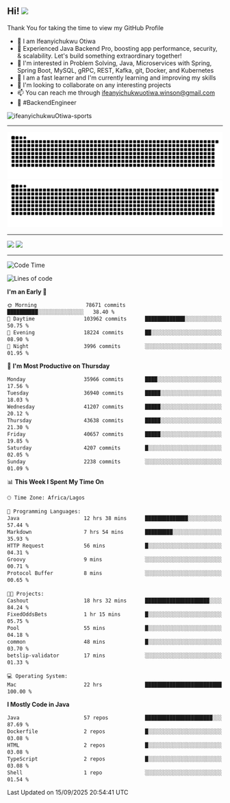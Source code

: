 <!-- BLOG-POST-LIST:START --><!-- BLOG-POST-LIST:END -->

## Hi! <img src="https://media.giphy.com/media/hvRJCLFzcasrR4ia7z/giphy.gif" width="4%"> 

Thank You for taking the time to view my GitHub Profile

- 👋 I am Ifeanyichukwu Otiwa
- 🚀 Experienced Java Backend Pro, boosting app performance, security, & scalability. Let's build something extraordinary together!
- 👀 I'm interested in Problem Solving, Java, Microservices with Spring, Spring Boot, MySQL, gRPC, REST, Kafka, git, Docker, and Kubernetes
- 🌱 I am a fast learner and I'm currently learning and improving my skills
- 💞️ I'm looking to collaborate on any interesting projects
- 📫 You can reach me through ifeanyichukwuotiwa.winson@gmail.com
- 🚀 #BackendEngineer

<p align="left" marginTop="10px"> <img src="https://komarev.com/ghpvc/?username=ifeanyichukwuOtiwa-sports&label=Profile%20views&color=0e75b6&style=for-the-badge" alt="ifeanyichukwuOtiwa-sports" /> </p>

***

<!--🐍📈SNAKEGRAPH / 🌐WEBSITE: https://github.com/Platane/snk -->
![github contribution grid snake animation](https://raw.githubusercontent.com/ifeanyichukwuOtiwa-sports/ifeanyichukwuOtiwa-sports/output/github-contribution-grid-snake-dark.svg#gh-dark-mode-only)![github contribution grid snake animation](https://raw.githubusercontent.com/ifeanyichukwuOtiwa-sports/ifeanyichukwuOtiwa-sports/output/github-contribution-grid-snake.svg#gh-light-mode-only)

***

<p float="left">
  <img float="left" src="https://github-readme-stats.vercel.app/api?username=ifeanyichukwuOtiwa-sports&count_private=true&include_all_commits=true&theme=react&show_icons=true" />
  <img float="right" src="https://github-readme-stats.vercel.app/api/top-langs/?username=ifeanyichukwuOtiwa-sports&layout=compact&show_icons=true&theme=react" /> 
</p>

***



<!--START_SECTION:waka-->
![Code Time](http://img.shields.io/badge/Code%20Time-4%2C209%20hrs%2059%20mins-blue)

![Lines of code](https://img.shields.io/badge/From%20Hello%20World%20I%27ve%20Written-59.0%20million%20lines%20of%20code-blue)

**I'm an Early 🐤** 

```text
🌞 Morning                78671 commits       ██████████░░░░░░░░░░░░░░░   38.40 % 
🌆 Daytime                103962 commits      █████████████░░░░░░░░░░░░   50.75 % 
🌃 Evening                18224 commits       ██░░░░░░░░░░░░░░░░░░░░░░░   08.90 % 
🌙 Night                  3996 commits        ░░░░░░░░░░░░░░░░░░░░░░░░░   01.95 % 
```
📅 **I'm Most Productive on Thursday** 

```text
Monday                   35966 commits       ████░░░░░░░░░░░░░░░░░░░░░   17.56 % 
Tuesday                  36940 commits       █████░░░░░░░░░░░░░░░░░░░░   18.03 % 
Wednesday                41207 commits       █████░░░░░░░░░░░░░░░░░░░░   20.12 % 
Thursday                 43638 commits       █████░░░░░░░░░░░░░░░░░░░░   21.30 % 
Friday                   40657 commits       █████░░░░░░░░░░░░░░░░░░░░   19.85 % 
Saturday                 4207 commits        █░░░░░░░░░░░░░░░░░░░░░░░░   02.05 % 
Sunday                   2238 commits        ░░░░░░░░░░░░░░░░░░░░░░░░░   01.09 % 
```


📊 **This Week I Spent My Time On** 

```text
🕑︎ Time Zone: Africa/Lagos

💬 Programming Languages: 
Java                     12 hrs 38 mins      ██████████████░░░░░░░░░░░   57.44 % 
Markdown                 7 hrs 54 mins       █████████░░░░░░░░░░░░░░░░   35.93 % 
HTTP Request             56 mins             █░░░░░░░░░░░░░░░░░░░░░░░░   04.31 % 
Groovy                   9 mins              ░░░░░░░░░░░░░░░░░░░░░░░░░   00.71 % 
Protocol Buffer          8 mins              ░░░░░░░░░░░░░░░░░░░░░░░░░   00.65 % 

🐱‍💻 Projects: 
Cashout                  18 hrs 32 mins      █████████████████████░░░░   84.24 % 
FixedOddsBets            1 hr 15 mins        █░░░░░░░░░░░░░░░░░░░░░░░░   05.75 % 
Pool                     55 mins             █░░░░░░░░░░░░░░░░░░░░░░░░   04.18 % 
common                   48 mins             █░░░░░░░░░░░░░░░░░░░░░░░░   03.70 % 
betslip-validator        17 mins             ░░░░░░░░░░░░░░░░░░░░░░░░░   01.33 % 

💻 Operating System: 
Mac                      22 hrs              █████████████████████████   100.00 % 
```

**I Mostly Code in Java** 

```text
Java                     57 repos            ██████████████████████░░░   87.69 % 
Dockerfile               2 repos             █░░░░░░░░░░░░░░░░░░░░░░░░   03.08 % 
HTML                     2 repos             █░░░░░░░░░░░░░░░░░░░░░░░░   03.08 % 
TypeScript               2 repos             █░░░░░░░░░░░░░░░░░░░░░░░░   03.08 % 
Shell                    1 repo              ░░░░░░░░░░░░░░░░░░░░░░░░░   01.54 % 
```




 Last Updated on 15/09/2025 20:54:41 UTC
<!--END_SECTION:waka-->

<!--
<p align="center">
![trophy](https://github-profile-trophy.vercel.app/?username=ifeanyichukwuOtiwa-sports&theme=onedark) (https://github.com/ryo-ma/github-profile-trophy)
</p>
-->

<!---
ifeanyi-otiwa/ifeanyi-otiwa is a ✨ special ✨ repository because its `README.md` (this file) appears on your GitHub profile.
You can click the Preview link to take a look at your changes.
--->

